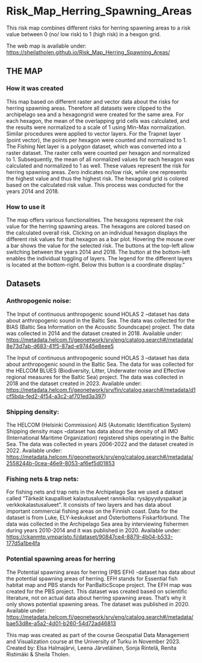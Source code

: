 # Risk_Map_Herring_Spawning_Areas
This risk map combines different risks for herring spawning areas to a risk value between 0 (no/ low risk) to 1 (high risk) in a hexgon grid. 

The web map is available under: https://sheilatholen.github.io/Risk_Map_Herring_Spawning_Areas/


## THE MAP
### How it was created
This map based on different raster and vector data about the risks for herring spawning areas. Therefore all datasets were clipped to the archipelago sea and a hexagongrid were created for the same area. For each hexagon, the mean of the overlapping grid cells was calculated, and the results were normalized to a scale of 1 using Min-Max normalization. Similar procedures were applied to vector layers. For the Trapnet layer (point vector), the points per hexagon were counted and normalized to 1. The Fishing Net layer is a polygon dataset, which was converted into a raster dataset. The raster cells were counted per hexagon and normalized to 1. Subsequently, the mean of all normalized values for each hexagon was calculated and normalized to 1 as well. These values represent the risk for herring spawning areas. Zero indicates no/low risk, while one represents the highest value and thus the highest risk. The hexagonal grid is colored based on the calculated risk value. This process was conducted for the years 2014 and 2018.


### How to use it
The map offers various functionalities. The hexagons represent the risk value for the herring spawning areas. The hexagons are colored based on the calculated overall risk. Clicking on an individual hexagon displays the different risk values for that hexagon as a bar plot. Hovering the mouse over a bar shows the value for the selected risk. The buttons at the top-left allow switching between the years 2014 and 2018. The button at the bottom-left enables the individual toggling of layers. The legend for the different layers is located at the bottom-right. Below this button is a coordinate display."



## Datasets

### Anthropogenic noise:
The Input of continuous anthropogenic sound HOLAS 2 –dataset has data about anthropogenic sound in the Baltic Sea. The data was collected for the BIAS (Baltic Sea Information on the Acoustic Soundscape) project. The data was collected in 2014 and the dataset created in 2018.
Available under: https://metadata.helcom.fi/geonetwork/srv/eng/catalog.search#/metadata/8e73d7ab-d683-41f5-87ad-e97445e8eee5


The Input of continuous anthropogenic sound HOLAS 3 –dataset has data about anthropogenic sound in the Baltic Sea. The data for was collected for the HELCOM BLUES (Biodiversity, Litter, Underwater noise and Effective regional measures for the Baltic Sea) project. The data was collected in 2018 and the dataset created in 2023.
Available under: https://metadata.helcom.fi/geonetwork/srv/fin/catalog.search#/metadata/d1cf5bda-fed2-4f54-a3c2-af701ed3a397)

### Shipping density:
The HELCOM (Helsinki Commission) AIS (Automatic Identification System) Shipping density maps –dataset has data about the density of all IMO (International Maritime Organization) registered ships operating in the Baltic Sea. The data was collected in years 2006-2022 and the dataset created in 2022.
Available under: https://metadata.helcom.fi/geonetwork/srv/eng/catalog.search#/metadata/2558244b-0cea-46e9-8053-af6ef5d01853

### Fishing nets & trap nets:
For fishing nets and trap nets in the Archipelago Sea we used a dataset called “Tärkeät kaupalliset kalastusalueet rannikolla: rysäpyydyspaikat ja verkkokalastusalueet”. It consists of two layers and has data about important commercial fishing areas on the Finnish coast. Data for the dataset is from Luke, ELY-keskukset and Österbottens Fiskarförbund. The data was collected in the Archipelago Sea area by interviewing fishermen during years 2010-2014 and it was published in 2020.
Available under: https://ckanmtp.ymparisto.fi/dataset/90847ce4-8879-4b04-b533-177d5a1be4fa

### Potential spawning areas for herring
The Potential spawning areas for herring (PBS EFH) -dataset has data about the potential spawning areas of herring. EFH stands for Essential fish habitat map and PBS stands for PanBalticScope project. The EFH map was created for the PBS project. This dataset was created based on scientific literature, not on actual data about herring spawning areas. That’s why it only shows potential spawning areas. The dataset was published in 2020.
Available under: https://metadata.helcom.fi/geonetwork/srv/eng/catalog.search#/metadata/bae53d8e-a5a2-4d01-b260-54d72ad46813



This map was created as part of the course Geospatial Data Management and Visualization course at the University of Turku in November 2023.
Created by: Elsa Halmajärvi, Leena Järveläinen, Sonja Rintelä, Renita Ristimäki & Sheila Tholen.
